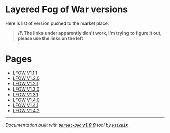 # Layered Fog of War versions

Here is list of version pushed to the market place.

> **/!\ The links under apparently don't work, I'm trying to figure it out, please use the links on the left <br />**

# Pages

- [LFOW V1.1.1](/book/Versions/LFOW_V1.1.1.md)
- [LFOW V1.2.0](/book/Versions/LFOW_V1.2.0.md)
- [LFOW V1.2.1](/book/Versions/LFOW_V1.2.1.md)
- [LFOW V1.3.0](/book/Versions/LFOW_V1.3.0.md)
- [LFOW V1.3.1](/book/Versions/LFOW_V1.3.1.md)
- [LFOW V1.4.0](/book/Versions/LFOW_V1.4.0.md)
- [LFOW V1.4.1](/book/Versions/LFOW_V1.4.1.md)
- [LFOW V1.4.2](/book/Versions/LFOW_V1.4.2.md)

---
_Documentation built with [**`Unreal-Doc` v1.0.9**](https://github.com/PsichiX/unreal-doc) tool by [**`PsichiX`**](https://github.com/PsichiX)_